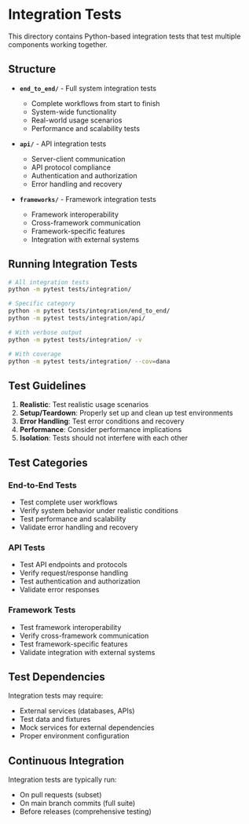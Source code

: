 # Integration Tests

This directory contains Python-based integration tests that test multiple components working together.

## Structure

- **`end_to_end/`** - Full system integration tests
  - Complete workflows from start to finish
  - System-wide functionality
  - Real-world usage scenarios
  - Performance and scalability tests

- **`api/`** - API integration tests
  - Server-client communication
  - API protocol compliance
  - Authentication and authorization
  - Error handling and recovery

- **`frameworks/`** - Framework integration tests
  - Framework interoperability
  - Cross-framework communication
  - Framework-specific features
  - Integration with external systems

## Running Integration Tests

```bash
# All integration tests
python -m pytest tests/integration/

# Specific category
python -m pytest tests/integration/end_to_end/
python -m pytest tests/integration/api/

# With verbose output
python -m pytest tests/integration/ -v

# With coverage
python -m pytest tests/integration/ --cov=dana
```

## Test Guidelines

1. **Realistic**: Test realistic usage scenarios
2. **Setup/Teardown**: Properly set up and clean up test environments
3. **Error Handling**: Test error conditions and recovery
4. **Performance**: Consider performance implications
5. **Isolation**: Tests should not interfere with each other

## Test Categories

### End-to-End Tests
- Test complete user workflows
- Verify system behavior under realistic conditions
- Test performance and scalability
- Validate error handling and recovery

### API Tests
- Test API endpoints and protocols
- Verify request/response handling
- Test authentication and authorization
- Validate error responses

### Framework Tests
- Test framework interoperability
- Verify cross-framework communication
- Test framework-specific features
- Validate integration with external systems

## Test Dependencies

Integration tests may require:
- External services (databases, APIs)
- Test data and fixtures
- Mock services for external dependencies
- Proper environment configuration

## Continuous Integration

Integration tests are typically run:
- On pull requests (subset)
- On main branch commits (full suite)
- Before releases (comprehensive testing) 